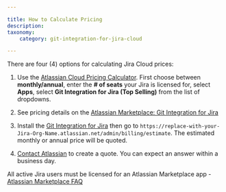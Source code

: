 ```yaml
---

title: How to Calculate Pricing
description:
taxonomy:
    category: git-integration-for-jira-cloud

---
```

There are four (4) options for calculating Jira Cloud prices:

1.  Use the [Atlassian Cloud Pricing Calculator](https://www.atlassian.com/software/pricing-calculator). First choose between **monthly/annual**, enter the **\# of seats** your Jira is licensed for, select **Apps**, select **Git Integration for Jira (Top Selling)** from the list of dropdowns.

2.  See pricing details on the [Atlassian Marketplace: Git Integration for Jira](https://marketplace.atlassian.com/apps/4984/git-integration-for-jira?hosting=cloud&tab=pricing)

3.  Install the [Git Integration for Jira](https://marketplace.atlassian.com/apps/4984/git-integration-for-jira?hosting=cloud&tab=pricing) then go to `https://replace-with-your-Jira-Org-Name.atlassian.net/admin/billing/estimate`. The estimated monthly or annual price will be quoted.

4.  [Contact Atlassian](https://www.atlassian.com/company/contact/purchasing-licensing) to create a quote. You can expect an answer within a business day.

<div class="bbb-callout bbb--info">
    <div class="irow">
    <div class="ilogobox">
        <span class="logoimg"></span>
    </div>
    <div class="imsgbox">
        All active Jira users must be licensed for an Atlassian Marketplace app - <a href='https://www.atlassian.com/licensing/marketplace#licensingandpricing-1'>Atlassian Marketplace FAQ</a>
    </div>
    </div>
</div>
<br>

